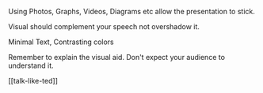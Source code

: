 Using Photos, Graphs, Videos, Diagrams etc allow the presentation to stick. 

Visual should complement your speech not overshadow it.

Minimal Text, Contrasting colors

Remember to explain the visual aid. Don't expect your audience to understand it.

[[talk-like-ted]]